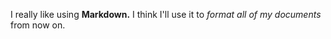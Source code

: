 I really like using <b>Markdown.</b>
I think I'll use it to <i>format all of my documents</i> from now on.
